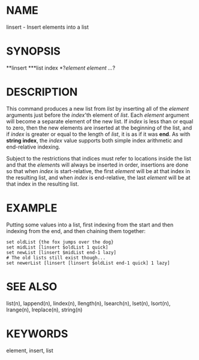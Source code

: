 # NAME

linsert - Insert elements into a list

# SYNOPSIS

**linsert ***list index *?*element element \...*?

# DESCRIPTION

This command produces a new list from *list* by inserting all of the
*element* arguments just before the *index*\'th element of *list*. Each
*element* argument will become a separate element of the new list. If
*index* is less than or equal to zero, then the new elements are
inserted at the beginning of the list, and if *index* is greater or
equal to the length of *list*, it is as if it was **end**. As with
**string index**, the *index* value supports both simple index
arithmetic and end-relative indexing.

Subject to the restrictions that indices must refer to locations inside
the list and that the *element*s will always be inserted in order,
insertions are done so that when *index* is start-relative, the first
*element* will be at that index in the resulting list, and when *index*
is end-relative, the last *element* will be at that index in the
resulting list.

# EXAMPLE

Putting some values into a list, first indexing from the start and then
indexing from the end, and then chaining them together:

    set oldList {the fox jumps over the dog}
    set midList [linsert $oldList 1 quick]
    set newList [linsert $midList end-1 lazy]
    # The old lists still exist though...
    set newerList [linsert [linsert $oldList end-1 quick] 1 lazy]

# SEE ALSO

list(n), lappend(n), lindex(n), llength(n), lsearch(n), lset(n),
lsort(n), lrange(n), lreplace(n), string(n)

# KEYWORDS

element, insert, list
